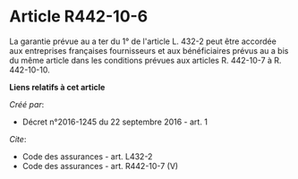 # Article R442-10-6

La garantie prévue au a ter du 1° de l'article L. 432-2 peut être accordée aux entreprises françaises fournisseurs et aux
bénéficiaires prévus au a bis du même article dans les conditions prévues aux articles R. 442-10-7 à R. 442-10-10.

**Liens relatifs à cet article**

_Créé par_:

  - Décret n°2016-1245 du 22 septembre 2016 - art. 1

_Cite_:

  - Code des assurances - art. L432-2
  - Code des assurances - art. R442-10-7 (V)
